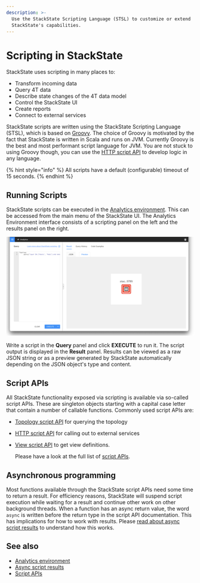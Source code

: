 ```yaml
---
description: >-
  Use the StackState Scripting Language (STSL) to customize or extend
  StackState's capabilities.
---
```


# Scripting in StackState

StackState uses scripting in many places to:

* Transform incoming data
* Query 4T data
* Describe state changes of the 4T data model 
* Control the StackState UI
* Create reports
* Connect to external services

StackState scripts are written using the StackState Scripting Language \(STSL\), which is based on [Groovy](https://groovy-lang.org/). The choice of Groovy is motivated by the fact that StackState is written in Scala and runs on JVM. Currently Groovy is the best and most performant script language for JVM. You are not stuck to using Groovy though, you can use the [HTTP script API](script-apis/http.md) to develop logic in any language.

{% hint style="info" %}
All scripts have a default \(configurable\) timeout of 15 seconds.
{% endhint %}

## Running Scripts

StackState scripts can be executed in the [Analytics environment](../../../use/stackstate-ui/analytics.md). This can be accessed from the main menu of the StackState UI. The Analytics Environment interface consists of a scripting panel on the left and the results panel on the right.

![Analytics environment](../../../.gitbook/assets/v45_analytics.png)

Write a script in the **Query** panel and click **EXECUTE** to run it. The script output is displayed in the **Result** panel. Results can be viewed as a raw JSON string or as a preview generated by StackState automatically depending on the JSON object's type and content.

## Script APIs

All StackState functionality exposed via scripting is available via so-called script APIs. These are singleton objects starting with a capital case letter that contain a number of callable functions. Commonly used script APIs are:

* [Topology script API](script-apis/topology.md) for querying the topology 
* [HTTP script API](script-apis/http.md) for calling out to external services
* [View script API](script-apis/view.md) to get view definitions.

  Please have a look at the full list of [script APIs](script-apis/).

## Asynchronous programming

Most functions available through the StackState script APIs need some time to return a result. For efficiency reasons, StackState will suspend script execution while waiting for a result and continue other work on other background threads. When a function has an async return value, the word `async` is written before the return type in the script API documentation. This has implications for how to work with results. Please [read about async script results](async_script_result.md) to understand how this works.

## See also

* [Analytics environment](../../../use/stackstate-ui/analytics.md)
* [Async script results](async_script_result.md)
* [Script APIs](script-apis/)

